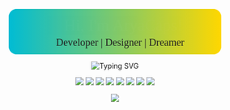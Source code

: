 <p align="center">
  <svg width="420" height="90" style="background: linear-gradient(90deg, #00bcd4 0%, #ffd700 100%); border-radius:16px;">
    <rect width="100%" height="100%" rx="16" fill="url(#grad)" />
    <defs>
      <linearGradient id="grad" x1="0" y1="0" x2="420" y2="0" gradientUnits="userSpaceOnUse">
        <stop stop-color="#00bcd4" />
        <stop offset="1" stop-color="#ffd700" />
      </linearGradient>
    </defs>
    <text x="50%" y="40%" dominant-baseline="middle" text-anchor="middle"
      font-size="32" font-family="Verdana" fill="#fff">
      <tspan>
        <animate attributeName="opacity" values="0;1;0" dur="4s" repeatCount="indefinite"/>
        👋 Hi, I'm AryaCaps!
      </tspan>
    </text>
    <text x="50%" y="75%" dominant-baseline="middle" text-anchor="middle"
      font-size="20" font-family="Verdana" fill="#222">
      <tspan>
        <animate attributeName="opacity" values="0;1;0" begin="2s" dur="4s" repeatCount="indefinite"/>
        🚀 Developer | Designer | Dreamer
      </tspan>
    </text>
  </svg>
</p>

<p align="center">
  <img src="https://readme-typing-svg.herokuapp.com?font=Fira+Code&size=24&pause=1000&color=00BCD4&width=435&lines=Welcome+to+my+GitHub!;Coding+is+my+art,+design+is+my+passion.;Let's+build+something+awesome+together!" alt="Typing SVG" />
</p>

<p align="center">
  <img src="https://img.shields.io/badge/-Python-3776AB?style=for-the-badge&logo=python&logoColor=white" />
  <img src="https://img.shields.io/badge/-JavaScript-F7DF1E?style=for-the-badge&logo=javascript&logoColor=black" />
  <img src="https://img.shields.io/badge/-TypeScript-3178C6?style=for-the-badge&logo=typescript&logoColor=white" />
  <img src="https://img.shields.io/badge/-Go-00ADD8?style=for-the-badge&logo=go&logoColor=white" />
  <img src="https://img.shields.io/badge/-HTML5-E34F26?style=for-the-badge&logo=html5&logoColor=white" />
  <img src="https://img.shields.io/badge/-CSS3-1572B6?style=for-the-badge&logo=css3&logoColor=white" />
  <img src="https://img.shields.io/badge/-React-20232A?style=for-the-badge&logo=react&logoColor=61DAFB" />
  <img src="https://img.shields.io/badge/-Node.js-339933?style=for-the-badge&logo=nodedotjs&logoColor=white" />
</p>

<p align="center">
  <a href="https://github.com/aryacaps?tab=repositories">
    <img src="https://img.shields.io/github/followers/aryacaps?style=social" />
  </a>
</p>

